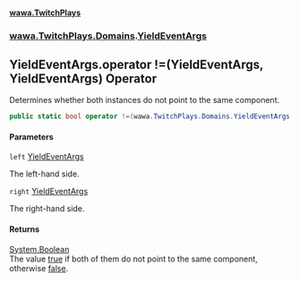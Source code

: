 #### [wawa.TwitchPlays](index.md 'index')
### [wawa.TwitchPlays.Domains](wawa.TwitchPlays.Domains.md 'wawa.TwitchPlays.Domains').[YieldEventArgs](YieldEventArgs.md 'wawa.TwitchPlays.Domains.YieldEventArgs')

## YieldEventArgs.operator !=(YieldEventArgs, YieldEventArgs) Operator

Determines whether both instances do not point to the same component.

```csharp
public static bool operator !=(wawa.TwitchPlays.Domains.YieldEventArgs left, wawa.TwitchPlays.Domains.YieldEventArgs right);
```
#### Parameters

<a name='wawa.TwitchPlays.Domains.YieldEventArgs.op_Inequality(wawa.TwitchPlays.Domains.YieldEventArgs,wawa.TwitchPlays.Domains.YieldEventArgs).left'></a>

`left` [YieldEventArgs](YieldEventArgs.md 'wawa.TwitchPlays.Domains.YieldEventArgs')

The left-hand side.

<a name='wawa.TwitchPlays.Domains.YieldEventArgs.op_Inequality(wawa.TwitchPlays.Domains.YieldEventArgs,wawa.TwitchPlays.Domains.YieldEventArgs).right'></a>

`right` [YieldEventArgs](YieldEventArgs.md 'wawa.TwitchPlays.Domains.YieldEventArgs')

The right-hand side.

#### Returns
[System.Boolean](https://docs.microsoft.com/en-us/dotnet/api/System.Boolean 'System.Boolean')  
The value [true](https://docs.microsoft.com/en-us/dotnet/csharp/language-reference/builtin-types/bool 'https://docs.microsoft.com/en-us/dotnet/csharp/language-reference/builtin-types/bool') if both of them do not point to the same component,  
otherwise [false](https://docs.microsoft.com/en-us/dotnet/csharp/language-reference/builtin-types/bool 'https://docs.microsoft.com/en-us/dotnet/csharp/language-reference/builtin-types/bool').